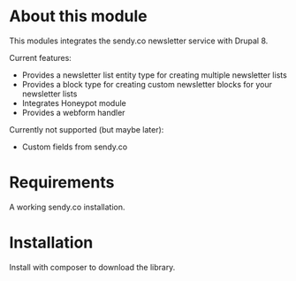 # About this module

This modules integrates the sendy.co newsletter service with Drupal 8. 

Current features: 

- Provides a newsletter list entity type for creating multiple newsletter lists
- Provides a block type for creating custom newsletter blocks for your newsletter lists
- Integrates Honeypot module
- Provides a webform handler

Currently not supported (but maybe later):

- Custom fields from sendy.co

# Requirements

A working sendy.co installation.

# Installation

Install with composer to download the library.
